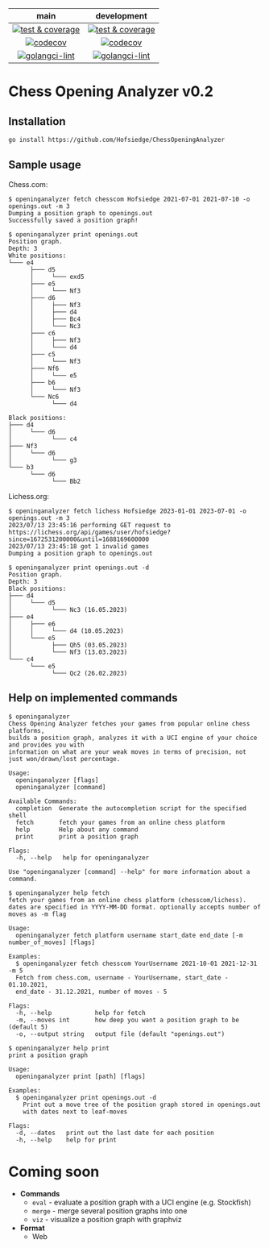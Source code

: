 | main | development |
|:----:|:-----------:|
|[![test & coverage](https://github.com/Hofsiedge/ChessOpeningAnalyzer/actions/workflows/test.yml/badge.svg?branch=main)](https://github.com/Hofsiedge/ChessOpeningAnalyzer/actions/workflows/test.yml)|[![test & coverage](https://github.com/Hofsiedge/ChessOpeningAnalyzer/actions/workflows/test.yml/badge.svg?branch=development)](https://github.com/Hofsiedge/ChessOpeningAnalyzer/actions/workflows/test.yml)|
|[![codecov](https://codecov.io/gh/Hofsiedge/ChessOpeningAnalyzer/branch/main/graph/badge.svg?token=JNGF6F0B7C)](https://codecov.io/gh/Hofsiedge/ChessOpeningAnalyzer)|[![codecov](https://codecov.io/gh/Hofsiedge/ChessOpeningAnalyzer/branch/development/graph/badge.svg?token=JNGF6F0B7C)](https://codecov.io/gh/Hofsiedge/ChessOpeningAnalyzer)|
|[![golangci-lint](https://github.com/Hofsiedge/ChessOpeningAnalyzer/actions/workflows/golangci-lint.yml/badge.svg?branch=main)](https://github.com/Hofsiedge/ChessOpeningAnalyzer/actions/workflows/golangci-lint.yml)|[![golangci-lint](https://github.com/Hofsiedge/ChessOpeningAnalyzer/actions/workflows/golangci-lint.yml/badge.svg?branch=development)](https://github.com/Hofsiedge/ChessOpeningAnalyzer/actions/workflows/golangci-lint.yml)|
# Chess Opening Analyzer v0.2
## Installation
```sh
go install https://github.com/Hofsiedge/ChessOpeningAnalyzer
```

## Sample usage

Chess.com:
```
$ openinganalyzer fetch chesscom Hofsiedge 2021-07-01 2021-07-10 -o openings.out -m 3
Dumping a position graph to openings.out
Successfully saved a position graph!

$ openinganalyzer print openings.out                                                 
Position graph.
Depth: 3
White positions:
└─── e4
      ├─── d5
      │     └─── exd5
      ├─── e5
      │     └─── Nf3
      ├─── d6
      │     ├─── Nf3
      │     ├─── d4
      │     ├─── Bc4
      │     └─── Nc3
      ├─── c6
      │     ├─── Nf3
      │     └─── d4
      ├─── c5
      │     └─── Nf3
      ├─── Nf6
      │     └─── e5
      ├─── b6
      │     └─── Nf3
      └─── Nc6
            └─── d4

Black positions:
├─── d4
│     └─── d6
│           └─── c4
├─── Nf3
│     └─── d6
│           └─── g3
└─── b3
      └─── d6
            └─── Bb2

```

Lichess.org:
```
$ openinganalyzer fetch lichess Hofsiedge 2023-01-01 2023-07-01 -o openings.out -m 3
2023/07/13 23:45:16 performing GET request to https://lichess.org/api/games/user/hofsiedge?since=1672531200000&until=1688169600000
2023/07/13 23:45:18 got 1 invalid games
Dumping a position graph to openings.out

$ openinganalyzer print openings.out -d
Position graph.
Depth: 3
Black positions:
├─── d4
│     └─── d5
│           └─── Nc3 (16.05.2023)
├─── e4
│     ├─── e6
│     │     └─── d4 (10.05.2023)
│     └─── e5
│           ├─── Qh5 (03.05.2023)
│           └─── Nf3 (13.03.2023)
└─── c4
      └─── e5
            └─── Qc2 (26.02.2023)
```
## Help on implemented commands
```
$ openinganalyzer
Chess Opening Analyzer fetches your games from popular online chess platforms,
builds a position graph, analyzes it with a UCI engine of your choice and provides you with
information on what are your weak moves in terms of precision, not just won/drawn/lost percentage.

Usage:
  openinganalyzer [flags]
  openinganalyzer [command]

Available Commands:
  completion  Generate the autocompletion script for the specified shell
  fetch       fetch your games from an online chess platform
  help        Help about any command
  print       print a position graph

Flags:
  -h, --help   help for openinganalyzer

Use "openinganalyzer [command] --help" for more information about a command.
```
```
$ openinganalyzer help fetch
fetch your games from an online chess platform (chesscom/lichess).
dates are specified in YYYY-MM-DD format. optionally accepts number of moves as -m flag

Usage:
  openinganalyzer fetch platform username start_date end_date [-m number_of_moves] [flags]

Examples:
  $ openinganalyzer fetch chesscom YourUsername 2021-10-01 2021-12-31 -m 5
  Fetch from chess.com, username - YourUsername, start_date - 01.10.2021,
  end_date - 31.12.2021, number of moves - 5

Flags:
  -h, --help            help for fetch
  -m, --moves int       how deep you want a position graph to be (default 5)
  -o, --output string   output file (default "openings.out")
```
```
$ openinganalyzer help print
print a position graph

Usage:
  openinganalyzer print [path] [flags]

Examples:
  $ openinganalyzer print openings.out -d
	Print out a move tree of the position graph stored in openings.out
	with dates next to leaf-moves

Flags:
  -d, --dates   print out the last date for each position
  -h, --help    help for print
```

# Coming soon
* **Commands**
  * `eval` - evaluate a position graph with a UCI engine (e.g. Stockfish)
  * `merge` - merge several position graphs into one
  * `viz` - visualize a position graph with graphviz
* **Format**
  * Web